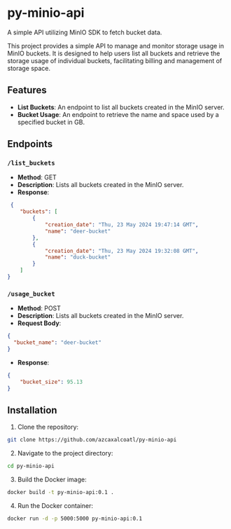 # py-minio-api
A simple API utilizing MinIO SDK to fetch bucket data.

This project provides a simple API to manage and monitor storage usage in MinIO buckets. It is designed to help users list all buckets and retrieve the storage usage of individual buckets, facilitating billing and management of storage space.

## Features

- **List Buckets**: An endpoint to list all buckets created in the MinIO server.
- **Bucket Usage**: An endpoint to retrieve the name and space used by a specified bucket in GB.

## Endpoints

### `/list_buckets`

- **Method**: GET
- **Description**: Lists all buckets created in the MinIO server.
- **Response**:
```json
 {
    "buckets": [
        {
            "creation_date": "Thu, 23 May 2024 19:47:14 GMT",
            "name": "deer-bucket"
        },
        {
            "creation_date": "Thu, 23 May 2024 19:32:08 GMT",
            "name": "duck-bucket"
        }
    ]
}
```

### `/usage_bucket`

- **Method**: POST
- **Description**: Lists all buckets created in the MinIO server.
- **Request Body**:
```json
{
  "bucket_name": "deer-bucket"
}
```
- **Response**:
```json
{
    "bucket_size": 95.13
}
```

## Installation
1. Clone the repository:
```sh
git clone https://github.com/azcaxalcoatl/py-minio-api
```

2.	Navigate to the project directory:
```sh
cd py-minio-api
```

3.	Build the Docker image:
```sh
docker build -t py-minio-api:0.1 .
```

4. Run the Docker container:
```sh
docker run -d -p 5000:5000 py-minio-api:0.1
```